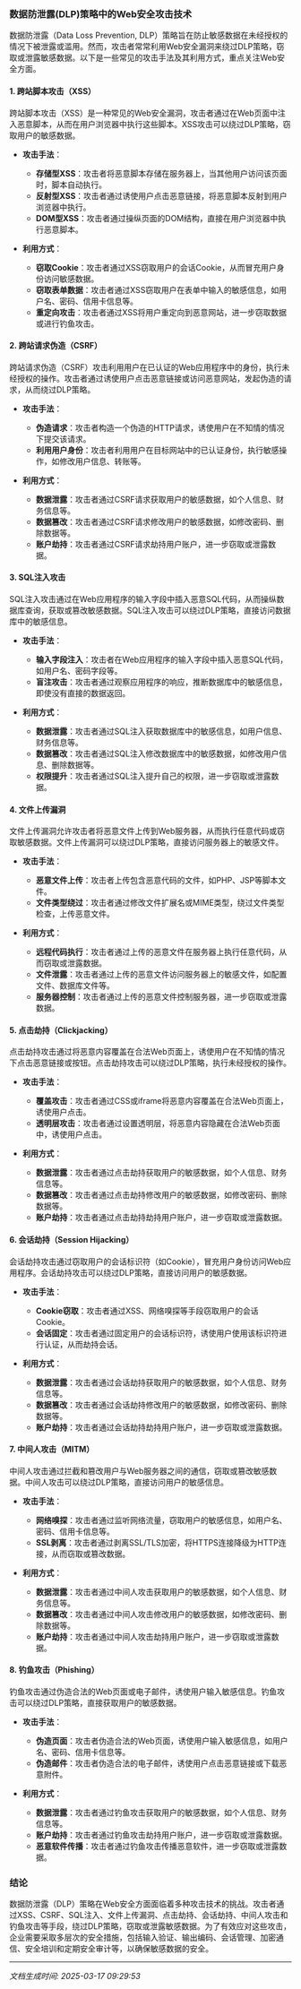 ### 数据防泄露(DLP)策略中的Web安全攻击技术

数据防泄露（Data Loss Prevention, DLP）策略旨在防止敏感数据在未经授权的情况下被泄露或滥用。然而，攻击者常常利用Web安全漏洞来绕过DLP策略，窃取或泄露敏感数据。以下是一些常见的攻击手法及其利用方式，重点关注Web安全方面。

#### 1. **跨站脚本攻击（XSS）**
跨站脚本攻击（XSS）是一种常见的Web安全漏洞，攻击者通过在Web页面中注入恶意脚本，从而在用户浏览器中执行这些脚本。XSS攻击可以绕过DLP策略，窃取用户的敏感数据。

- **攻击手法**：
  - **存储型XSS**：攻击者将恶意脚本存储在服务器上，当其他用户访问该页面时，脚本自动执行。
  - **反射型XSS**：攻击者通过诱使用户点击恶意链接，将恶意脚本反射到用户浏览器中执行。
  - **DOM型XSS**：攻击者通过操纵页面的DOM结构，直接在用户浏览器中执行恶意脚本。

- **利用方式**：
  - **窃取Cookie**：攻击者通过XSS窃取用户的会话Cookie，从而冒充用户身份访问敏感数据。
  - **窃取表单数据**：攻击者通过XSS窃取用户在表单中输入的敏感信息，如用户名、密码、信用卡信息等。
  - **重定向攻击**：攻击者通过XSS将用户重定向到恶意网站，进一步窃取数据或进行钓鱼攻击。

#### 2. **跨站请求伪造（CSRF）**
跨站请求伪造（CSRF）攻击利用用户在已认证的Web应用程序中的身份，执行未经授权的操作。攻击者通过诱使用户点击恶意链接或访问恶意网站，发起伪造的请求，从而绕过DLP策略。

- **攻击手法**：
  - **伪造请求**：攻击者构造一个伪造的HTTP请求，诱使用户在不知情的情况下提交该请求。
  - **利用用户身份**：攻击者利用用户在目标网站中的已认证身份，执行敏感操作，如修改用户信息、转账等。

- **利用方式**：
  - **数据泄露**：攻击者通过CSRF请求获取用户的敏感数据，如个人信息、财务信息等。
  - **数据篡改**：攻击者通过CSRF请求修改用户的敏感数据，如修改密码、删除数据等。
  - **账户劫持**：攻击者通过CSRF请求劫持用户账户，进一步窃取或泄露数据。

#### 3. **SQL注入攻击**
SQL注入攻击通过在Web应用程序的输入字段中插入恶意SQL代码，从而操纵数据库查询，获取或篡改敏感数据。SQL注入攻击可以绕过DLP策略，直接访问数据库中的敏感信息。

- **攻击手法**：
  - **输入字段注入**：攻击者在Web应用程序的输入字段中插入恶意SQL代码，如用户名、密码字段等。
  - **盲注攻击**：攻击者通过观察应用程序的响应，推断数据库中的敏感信息，即使没有直接的数据返回。

- **利用方式**：
  - **数据泄露**：攻击者通过SQL注入获取数据库中的敏感信息，如用户信息、财务信息等。
  - **数据篡改**：攻击者通过SQL注入修改数据库中的敏感数据，如修改用户信息、删除数据等。
  - **权限提升**：攻击者通过SQL注入提升自己的权限，进一步窃取或泄露数据。

#### 4. **文件上传漏洞**
文件上传漏洞允许攻击者将恶意文件上传到Web服务器，从而执行任意代码或窃取敏感数据。文件上传漏洞可以绕过DLP策略，直接访问服务器上的敏感文件。

- **攻击手法**：
  - **恶意文件上传**：攻击者上传包含恶意代码的文件，如PHP、JSP等脚本文件。
  - **文件类型绕过**：攻击者通过修改文件扩展名或MIME类型，绕过文件类型检查，上传恶意文件。

- **利用方式**：
  - **远程代码执行**：攻击者通过上传的恶意文件在服务器上执行任意代码，从而窃取或泄露数据。
  - **文件泄露**：攻击者通过上传的恶意文件访问服务器上的敏感文件，如配置文件、数据库文件等。
  - **服务器控制**：攻击者通过上传的恶意文件控制服务器，进一步窃取或泄露数据。

#### 5. **点击劫持（Clickjacking）**
点击劫持攻击通过将恶意内容覆盖在合法Web页面上，诱使用户在不知情的情况下点击恶意链接或按钮。点击劫持攻击可以绕过DLP策略，执行未经授权的操作。

- **攻击手法**：
  - **覆盖攻击**：攻击者通过CSS或iframe将恶意内容覆盖在合法Web页面上，诱使用户点击。
  - **透明层攻击**：攻击者通过设置透明层，将恶意内容隐藏在合法Web页面中，诱使用户点击。

- **利用方式**：
  - **数据泄露**：攻击者通过点击劫持获取用户的敏感数据，如个人信息、财务信息等。
  - **数据篡改**：攻击者通过点击劫持修改用户的敏感数据，如修改密码、删除数据等。
  - **账户劫持**：攻击者通过点击劫持劫持用户账户，进一步窃取或泄露数据。

#### 6. **会话劫持（Session Hijacking）**
会话劫持攻击通过窃取用户的会话标识符（如Cookie），冒充用户身份访问Web应用程序。会话劫持攻击可以绕过DLP策略，直接访问用户的敏感数据。

- **攻击手法**：
  - **Cookie窃取**：攻击者通过XSS、网络嗅探等手段窃取用户的会话Cookie。
  - **会话固定**：攻击者通过固定用户的会话标识符，诱使用户使用该标识符进行认证，从而劫持会话。

- **利用方式**：
  - **数据泄露**：攻击者通过会话劫持获取用户的敏感数据，如个人信息、财务信息等。
  - **数据篡改**：攻击者通过会话劫持修改用户的敏感数据，如修改密码、删除数据等。
  - **账户劫持**：攻击者通过会话劫持劫持用户账户，进一步窃取或泄露数据。

#### 7. **中间人攻击（MITM）**
中间人攻击通过拦截和篡改用户与Web服务器之间的通信，窃取或篡改敏感数据。中间人攻击可以绕过DLP策略，直接访问用户的敏感信息。

- **攻击手法**：
  - **网络嗅探**：攻击者通过监听网络流量，窃取用户的敏感信息，如用户名、密码、信用卡信息等。
  - **SSL剥离**：攻击者通过剥离SSL/TLS加密，将HTTPS连接降级为HTTP连接，从而窃取或篡改数据。

- **利用方式**：
  - **数据泄露**：攻击者通过中间人攻击获取用户的敏感数据，如个人信息、财务信息等。
  - **数据篡改**：攻击者通过中间人攻击修改用户的敏感数据，如修改密码、删除数据等。
  - **账户劫持**：攻击者通过中间人攻击劫持用户账户，进一步窃取或泄露数据。

#### 8. **钓鱼攻击（Phishing）**
钓鱼攻击通过伪造合法的Web页面或电子邮件，诱使用户输入敏感信息。钓鱼攻击可以绕过DLP策略，直接获取用户的敏感数据。

- **攻击手法**：
  - **伪造页面**：攻击者伪造合法的Web页面，诱使用户输入敏感信息，如用户名、密码、信用卡信息等。
  - **伪造邮件**：攻击者伪造合法的电子邮件，诱使用户点击恶意链接或下载恶意附件。

- **利用方式**：
  - **数据泄露**：攻击者通过钓鱼攻击获取用户的敏感数据，如个人信息、财务信息等。
  - **账户劫持**：攻击者通过钓鱼攻击劫持用户账户，进一步窃取或泄露数据。
  - **恶意软件传播**：攻击者通过钓鱼攻击传播恶意软件，进一步窃取或泄露数据。

### 结论
数据防泄露（DLP）策略在Web安全方面面临着多种攻击技术的挑战。攻击者通过XSS、CSRF、SQL注入、文件上传漏洞、点击劫持、会话劫持、中间人攻击和钓鱼攻击等手段，绕过DLP策略，窃取或泄露敏感数据。为了有效应对这些攻击，企业需要采取多层次的安全措施，包括输入验证、输出编码、会话管理、加密通信、安全培训和定期安全审计等，以确保敏感数据的安全。

---

*文档生成时间: 2025-03-17 09:29:53*

